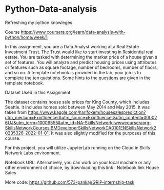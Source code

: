 # Python-Data-analysis
Refreshing my python knowleges

Course
https://www.coursera.org/learn/data-analysis-with-python/home/week/1


In this assignment, you are a Data Analyst working at a Real Estate Investment Trust. The Trust would like to start investing in Residential real estate. You are tasked with determining the market price of a house given a set of features. You will analyze and predict housing prices using attributes or features such as square footage, number of bedrooms, number of floors, and so on. A template notebook is provided in the lab; your job is to complete the ten questions. Some hints to the questions are given in the template notebook.

Dataset Used in this Assignment

The dataset contains house sale prices for King County, which includes Seattle. It includes homes sold between May 2014 and May 2015. It was taken from https://www.kaggle.com/harlfoxem/housesalesprediction?utm_medium=Exinfluencer&utm_source=Exinfluencer&utm_content=000026UJ&utm_term=10006555&utm_id=NA-SkillsNetwork-wwwcourseraorg-SkillsNetworkCoursesIBMDeveloperSkillsNetworkDA0101ENSkillsNetwork20235326-2022-01-01. 
It was also slightly modified for the purposes of this course. 

For this project, you will utilize JupyterLab running on the Cloud in Skills Network Labs environment. 

Notebook URL: Alternatively, you can work on your local machine or any other environment of choice, by downloading this link : Notebook link House Sales


More code: https://github.com/573-pankaj/GRIP-internship-task
